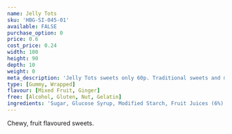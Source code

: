 ```yaml
---
name: Jelly Tots
sku: 'HBG-SI-045-01'
available: FALSE
purchase_option: 0
price: 0.6
cost_price: 0.24
width: 100
height: 90
depth: 10
weight: 0
meta_description: 'Jelly Tots sweets only 60p. Traditional sweets and more at Humbugs Confectionery Store. Specialists in satisfying your sweet tooth!'
type: [Gummy, Wrapped]
flavour: [Mixed Fruit, Ginger]
free: [Alcohol, Gluten, Nut, Gelatin]
ingredients: 'Sugar, Glucose Syrup, Modified Starch, Fruit Juices (6%) (Strawberry, Orange, Blackcurrant, Lime and Lemon), Acidity Regulator (Trisodium Citrate, Malic Acid, Citric Acid), Flavourings, Lactic Acid, Colours (Anthocyanins. Copper Complexes of Chlorophyllins, Beta-Carotene)'
---
```

Chewy, fruit flavoured sweets.